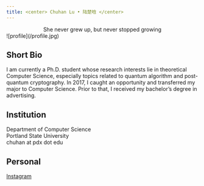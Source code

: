```yaml
---
title: <center> Chuhan Lu • 陆楚晗 </center>
---
```

<center> She never grew up, but never stopped growing</center>
![profile](/profile.jpg)

## Short Bio
I am currently a Ph.D. student whose research interests lie in theoretical Computer Science, especially topics related to quantum algorithm and post-quantum cryptography. In 2017, I caught an opportunity and transferred my major to Computer Science. Prior to that, I received my bachelor’s degree in advertising.  

## Institution  
Department of Computer Science\
Portland State University\
chuhan at pdx dot edu



## Personal
[Instagram](https://www.instagram.com/chlsix16/)
